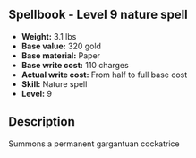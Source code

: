 ## Spellbook - Level 9 nature spell
- **Weight:** 3.1 lbs
- **Base value:** 320 gold
- **Base material:** Paper
- **Base write cost:** 110 charges
- **Actual write cost:** From half to full base cost
- **Skill:** Nature spell
- **Level:** 9
## Description
Summons a permanent gargantuan cockatrice
